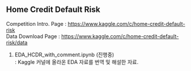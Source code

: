 Home Credit Default Risk
---
Competition Intro. Page : https://www.kaggle.com/c/home-credit-default-risk <br>
Data Download Page : https://www.kaggle.com/c/home-credit-default-risk/data <br>
1. EDA_HCDR_with_comment.ipynb (진행중)<br>
: Kaggle 커널에 올라온 EDA 자료를 번역 및 해설한 자료.
